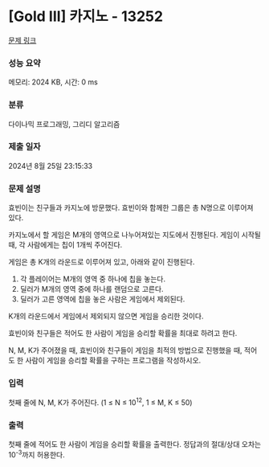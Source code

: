 # [Gold III] 카지노 - 13252 

[문제 링크](https://www.acmicpc.net/problem/13252) 

### 성능 요약

메모리: 2024 KB, 시간: 0 ms

### 분류

다이나믹 프로그래밍, 그리디 알고리즘

### 제출 일자

2024년 8월 25일 23:15:33

### 문제 설명

<p>효빈이는 친구들과 카지노에 방문했다. 효빈이와 함께한 그룹은 총 N명으로 이루어져 있다.</p>

<p>카지노에서 할 게임은 M개의 영역으로 나누어져있는 지도에서 진행된다. 게임이 시작될 때, 각 사람에게는 칩이 1개씩 주어진다.</p>

<p>게임은 총 K개의 라운드로 이루어져 있고, 아래와 같이 진행된다.</p>

<ol>
	<li>각 플레이어는 M개의 영역 중 하나에 칩을 놓는다.</li>
	<li>딜러가 M개의 영역 중에 하나를 랜덤으로 고른다.</li>
	<li>딜러가 고른 영역에 칩을 놓은 사람은 게임에서 제외된다.</li>
</ol>

<p>K개의 라운드에서 게임에서 제외되지 않으면 게임을 승리한 것이다.</p>

<p>효빈이와 친구들은 적어도 한 사람이 게임을 승리할 확률을 최대로 하려고 한다. </p>

<p>N, M, K가 주어졌을 때, 효빈이와 친구들이 게임을 최적의 방법으로 진행했을 때, 적어도 한 사람이 게임을 승리할 확률을 구하는 프로그램을 작성하시오.</p>

### 입력 

 <p>첫째 줄에 N, M, K가 주어진다. (1 ≤ N ≤ 10<sup>12</sup>, 1 ≤ M, K ≤ 50)</p>

### 출력 

 <p>첫째 줄에 적어도 한 사람이 게임을 승리할 확률을 출력한다. 정답과의 절대/상대 오차는 10<sup>-3</sup>까지 허용한다.</p>

